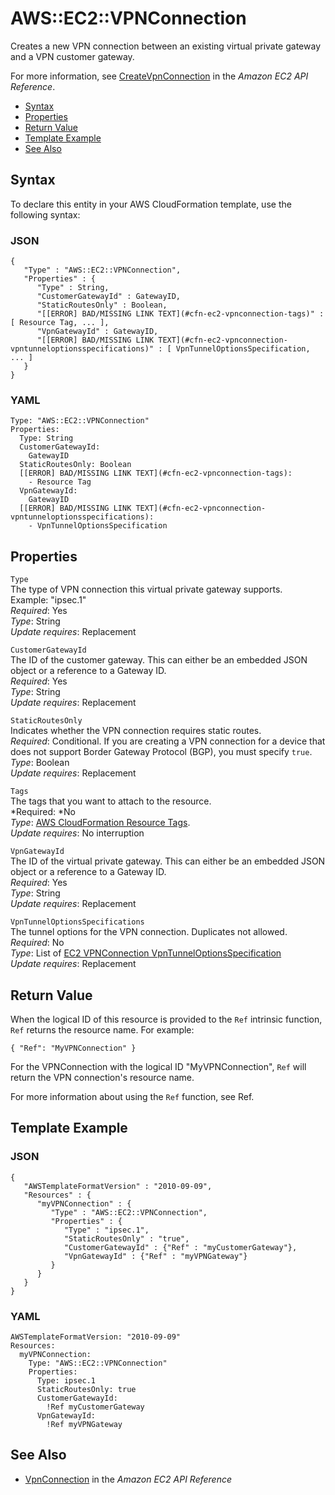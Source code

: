 # AWS::EC2::VPNConnection<a name="aws-resource-ec2-vpn-connection"></a>

Creates a new VPN connection between an existing virtual private gateway and a VPN customer gateway\.

For more information, see [CreateVpnConnection](http://docs.aws.amazon.com/AWSEC2/latest/APIReference/ApiReference-query-CreateVpnConnection.html) in the *Amazon EC2 API Reference*\.


+ [Syntax](#aws-resource-ec2-vpnconnection-syntax)
+ [Properties](#w3ab2c21c10d496c11)
+ [Return Value](#w3ab2c21c10d496c13)
+ [Template Example](#w3ab2c21c10d496c15)
+ [See Also](#aws-resource-ec2-vpnconnection-seealso)

## Syntax<a name="aws-resource-ec2-vpnconnection-syntax"></a>

To declare this entity in your AWS CloudFormation template, use the following syntax:

### JSON<a name="aws-resource-ec2-vpnconnection-syntax.json"></a>

```
{
   "Type" : "AWS::EC2::VPNConnection",
   "Properties" : {
      "Type" : String,
      "CustomerGatewayId" : GatewayID,
      "StaticRoutesOnly" : Boolean,
      "[[ERROR] BAD/MISSING LINK TEXT](#cfn-ec2-vpnconnection-tags)" :  [ Resource Tag, ... ],
      "VpnGatewayId" : GatewayID,
      "[[ERROR] BAD/MISSING LINK TEXT](#cfn-ec2-vpnconnection-vpntunneloptionsspecifications)" : [ VpnTunnelOptionsSpecification, ... ]
   }
}
```

### YAML<a name="aws-resource-ec2-vpnconnection-syntax.yaml"></a>

```
Type: "AWS::EC2::VPNConnection"
Properties: 
  Type: String
  CustomerGatewayId:
    GatewayID
  StaticRoutesOnly: Boolean
  [[ERROR] BAD/MISSING LINK TEXT](#cfn-ec2-vpnconnection-tags):
    - Resource Tag
  VpnGatewayId:
    GatewayID
  [[ERROR] BAD/MISSING LINK TEXT](#cfn-ec2-vpnconnection-vpntunneloptionsspecifications): 
    - VpnTunnelOptionsSpecification
```

## Properties<a name="w3ab2c21c10d496c11"></a>

`Type`  
The type of VPN connection this virtual private gateway supports\.  
Example: "ipsec\.1"  
*Required*: Yes  
*Type*: String  
*Update requires*: Replacement

`CustomerGatewayId`  
The ID of the customer gateway\. This can either be an embedded JSON object or a reference to a Gateway ID\.  
*Required*: Yes  
*Type*: String  
*Update requires*: Replacement

`StaticRoutesOnly`  
Indicates whether the VPN connection requires static routes\.  
*Required*: Conditional\. If you are creating a VPN connection for a device that does not support Border Gateway Protocol \(BGP\), you must specify `true`\.  
*Type*: Boolean  
*Update requires*: Replacement

`Tags`  
The tags that you want to attach to the resource\.  
*Required: *No  
*Type*: [AWS CloudFormation Resource Tags](aws-properties-resource-tags.md)\.  
*Update requires*: No interruption

`VpnGatewayId`  
The ID of the virtual private gateway\. This can either be an embedded JSON object or a reference to a Gateway ID\.  
*Required*: Yes  
*Type*: String  
*Update requires*: Replacement

`VpnTunnelOptionsSpecifications`  
The tunnel options for the VPN connection\. Duplicates not allowed\.  
 *Required*: No  
 *Type*: List of [EC2 VPNConnection VpnTunnelOptionsSpecification](aws-properties-ec2-vpnconnection-vpntunneloptionsspecification.md)  
 *Update requires*: Replacement 

## Return Value<a name="w3ab2c21c10d496c13"></a>

When the logical ID of this resource is provided to the `Ref` intrinsic function, `Ref` returns the resource name\. For example:

```
{ "Ref": "MyVPNConnection" }
```

For the VPNConnection with the logical ID "MyVPNConnection", `Ref` will return the VPN connection's resource name\.

For more information about using the `Ref` function, see Ref\.

## Template Example<a name="w3ab2c21c10d496c15"></a>

### JSON<a name="aws-resource-ec2-vpnconnection-example.json"></a>

```
{
   "AWSTemplateFormatVersion" : "2010-09-09",
   "Resources" : {
      "myVPNConnection" : {
         "Type" : "AWS::EC2::VPNConnection",
         "Properties" : {
            "Type" : "ipsec.1",
    	    "StaticRoutesOnly" : "true",
            "CustomerGatewayId" : {"Ref" : "myCustomerGateway"},
            "VpnGatewayId" : {"Ref" : "myVPNGateway"}
         }
      }
   }
}
```

### YAML<a name="aws-resource-ec2-vpnconnection-example.yaml"></a>

```
AWSTemplateFormatVersion: "2010-09-09"
Resources:
  myVPNConnection: 
    Type: "AWS::EC2::VPNConnection"
    Properties: 
      Type: ipsec.1
      StaticRoutesOnly: true
      CustomerGatewayId: 
        !Ref myCustomerGateway
      VpnGatewayId: 
        !Ref myVPNGateway
```

## See Also<a name="aws-resource-ec2-vpnconnection-seealso"></a>

+  [VpnConnection](http://docs.aws.amazon.com/AWSEC2/latest/APIReference/API_VpnConnection.html) in the *Amazon EC2 API Reference*